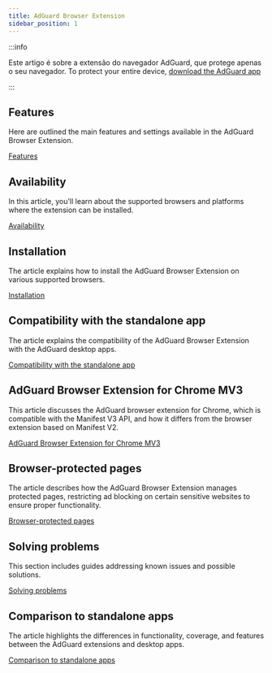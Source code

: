 ```yaml
---
title: AdGuard Browser Extension
sidebar_position: 1
---
```


:::info

Este artigo é sobre a extensão do navegador AdGuard, que protege apenas o seu navegador. To protect your entire device, [download the AdGuard app](https://adguard.com/download.html?auto=true)

:::

## Features

Here are outlined the main features and settings available in the AdGuard Browser Extension.

[Features](/adguard-browser-extension/features)

## Availability

In this article, you'll learn about the supported browsers and platforms where the extension can be installed.

[Availability](/adguard-browser-extension/availability)

## Installation

The article explains how to install the AdGuard Browser Extension on various supported browsers.

[Installation](/adguard-browser-extension/installation)

## Compatibility with the standalone app

The article explains the compatibility of the AdGuard Browser Extension with the AdGuard desktop apps.

[Compatibility with the standalone app](/adguard-browser-extension/compatibility)

## AdGuard Browser Extension for Chrome MV3

This article discusses the AdGuard browser extension for Chrome, which is compatible with the Manifest V3 API, and how it differs from the browser extension based on Manifest V2.

[AdGuard Browser Extension for Chrome MV3](/adguard-browser-extension/mv3-version/)

## Browser-protected pages

The article describes how the AdGuard Browser Extension manages protected pages, restricting ad blocking on certain sensitive websites to ensure proper functionality.

[Browser-protected pages](/adguard-browser-extension/protected-pages)

## Solving problems

This section includes guides addressing known issues and possible solutions.

[Solving problems](/adguard-browser-extension/solving-problems)

## Comparison to standalone apps

The article highlights the differences in functionality, coverage, and features between the AdGuard extensions and desktop apps.

[Comparison to standalone apps](/adguard-browser-extension/comparison-standalone)
